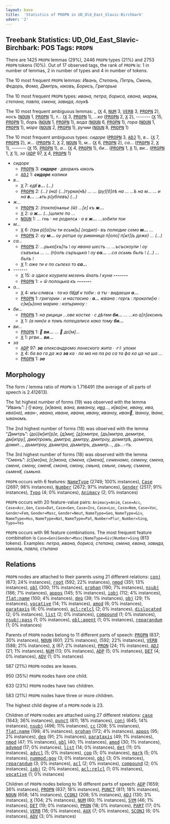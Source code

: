 ```yaml
---
layout: base
title:  'Statistics of PROPN in UD_Old_East_Slavic-Birchbark'
udver: '2'
---
```


## Treebank Statistics: UD_Old_East_Slavic-Birchbark: POS Tags: `PROPN`

There are 1425 `PROPN` lemmas (29%), 2446 `PROPN` types (21%) and 2753 `PROPN` tokens (10%).
Out of 17 observed tags, the rank of `PROPN` is: 1 in number of lemmas, 2 in number of types and 4 in number of tokens.

The 10 most frequent `PROPN` lemmas: <em>Иванъ, Степанъ, Петръ, Сменъ, Федоръ, Фома, Дмитръ, ꙗковъ, Борисъ, Григорьꙗ</em>

The 10 most frequent `PROPN` types:  <em>ивана, петра, бориса, евана, мариѧ, степана, павла, смена, завида, лѹкѣ</em>

The 10 most frequent ambiguous lemmas: <em>_</em> (<tt><a href="orv_birchbark-pos-X.html">X</a></tt> 4, <tt><a href="orv_birchbark-pos-NUM.html">NUM</a></tt> 3, <tt><a href="orv_birchbark-pos-VERB.html">VERB</a></tt> 3, <tt><a href="orv_birchbark-pos-PROPN.html">PROPN</a></tt> 2), <em>носъ</em> (<tt><a href="orv_birchbark-pos-NOUN.html">NOUN</a></tt> 1, <tt><a href="orv_birchbark-pos-PROPN.html">PROPN</a></tt> 1), <em>т…</em> (<tt><a href="orv_birchbark-pos-X.html">X</a></tt> 3, <tt><a href="orv_birchbark-pos-PROPN.html">PROPN</a></tt> 1), <em>…ко</em> (<tt><a href="orv_birchbark-pos-PROPN.html">PROPN</a></tt> 2, <tt><a href="orv_birchbark-pos-X.html">X</a></tt> 2), <em>-------</em> (<tt><a href="orv_birchbark-pos-X.html">X</a></tt> 15, <tt><a href="orv_birchbark-pos-PROPN.html">PROPN</a></tt> 1), <em>боръ</em> (<tt><a href="orv_birchbark-pos-NOUN.html">NOUN</a></tt> 1, <tt><a href="orv_birchbark-pos-PROPN.html">PROPN</a></tt> 1), <em>вода</em> (<tt><a href="orv_birchbark-pos-NOUN.html">NOUN</a></tt> 6, <tt><a href="orv_birchbark-pos-PROPN.html">PROPN</a></tt> 1), <em>гора</em> (<tt><a href="orv_birchbark-pos-NOUN.html">NOUN</a></tt> 1, <tt><a href="orv_birchbark-pos-PROPN.html">PROPN</a></tt> 1), <em>море</em> (<tt><a href="orv_birchbark-pos-NOUN.html">NOUN</a></tt> 2, <tt><a href="orv_birchbark-pos-PROPN.html">PROPN</a></tt> 1), <em>ручии</em> (<tt><a href="orv_birchbark-pos-NOUN.html">NOUN</a></tt> 8, <tt><a href="orv_birchbark-pos-PROPN.html">PROPN</a></tt> 1)

The 10 most frequent ambiguous types:  <em>сидоре</em> (<tt><a href="orv_birchbark-pos-PROPN.html">PROPN</a></tt> 3, <tt><a href="orv_birchbark-pos-ADJ.html">ADJ</a></tt> 1), <em>в…</em> (<tt><a href="orv_birchbark-pos-X.html">X</a></tt> 7, <tt><a href="orv_birchbark-pos-PROPN.html">PROPN</a></tt> 2), <em>ж…</em> (<tt><a href="orv_birchbark-pos-PROPN.html">PROPN</a></tt> 2, <tt><a href="orv_birchbark-pos-X.html">X</a></tt> 2, <tt><a href="orv_birchbark-pos-NOUN.html">NOUN</a></tt> 1), <em>м…</em> (<tt><a href="orv_birchbark-pos-X.html">X</a></tt> 6, <tt><a href="orv_birchbark-pos-PROPN.html">PROPN</a></tt> 2), <em>са…</em> (<tt><a href="orv_birchbark-pos-PROPN.html">PROPN</a></tt> 2, <tt><a href="orv_birchbark-pos-X.html">X</a></tt> 1), <em>-------</em> (<tt><a href="orv_birchbark-pos-X.html">X</a></tt> 15, <tt><a href="orv_birchbark-pos-PROPN.html">PROPN</a></tt> 1), <em>а…</em> (<tt><a href="orv_birchbark-pos-X.html">X</a></tt> 4, <tt><a href="orv_birchbark-pos-PROPN.html">PROPN</a></tt> 1), <em>би<lbr/>…</em> (<tt><a href="orv_birchbark-pos-PROPN.html">PROPN</a></tt> 1, <tt><a href="orv_birchbark-pos-X.html">X</a></tt> 1), <em>ви…</em> (<tt><a href="orv_birchbark-pos-PROPN.html">PROPN</a></tt> 1, <tt><a href="orv_birchbark-pos-X.html">X</a></tt> 1), <em>за</em> (<tt><a href="orv_birchbark-pos-ADP.html">ADP</a></tt> 97, <tt><a href="orv_birchbark-pos-X.html">X</a></tt> 4, <tt><a href="orv_birchbark-pos-PROPN.html">PROPN</a></tt> 1)


* <em>сидоре</em>
  * <tt><a href="orv_birchbark-pos-PROPN.html">PROPN</a></tt> 3: <em><b>сидоре</b> · дворѧнъ ꙗколь</em>
  * <tt><a href="orv_birchbark-pos-ADJ.html">ADJ</a></tt> 1: <em><b>сидоре</b> калики</em>
* <em>в…</em>
  * <tt><a href="orv_birchbark-pos-X.html">X</a></tt> 7: <em>едꙋ <b>в…</b> (…)</em>
  * <tt><a href="orv_birchbark-pos-PROPN.html">PROPN</a></tt> 2: <em>(…) (на) (…)турки(нѣ) … … (ру)[б]лѣ на … …ѣ на м… … и на <b>в…</b> …ѧть р(ублевъ) (…)</em>
* <em>ж…</em>
  * <tt><a href="orv_birchbark-pos-PROPN.html">PROPN</a></tt> 2: <em>(покла)нѧнье (ѿ) …[е] къ <b>ж…</b></em>
  * <tt><a href="orv_birchbark-pos-X.html">X</a></tt> 2: <em>а <b>ж…</b> (…)<lbr/>шлите по …</em>
  * <tt><a href="orv_birchbark-pos-NOUN.html">NOUN</a></tt> 1: <em>… гнь · не родилсѧ · а в <b>ж…</b> …<lbr/>зобити тои</em>
* <em>м…</em>
  * <tt><a href="orv_birchbark-pos-X.html">X</a></tt> 6: <em>(три р)[а]зꙑ ти есьм[ь] (ходил)- въ полюдие семо <b>м…</b> …</em>
  * <tt><a href="orv_birchbark-pos-PROPN.html">PROPN</a></tt> 2: <em>ѹ <b>м…</b> ѹ ратше ѹ рикиница п[оло] п[ѧт](ь деже) … (…)</em>
* <em>са…</em>
  * <tt><a href="orv_birchbark-pos-PROPN.html">PROPN</a></tt> 2: <em>…рька[хъ]ть ⁞ ѹ ивана шесть … …ъсъскѹли ⁞ ѹ съвъкъѧ … … (п)олъ съръцька ⁞ ѹ <b>са…</b> …са осьмь бьлъ ⁞ (…) … бьлъ ⁞</em>
  * <tt><a href="orv_birchbark-pos-X.html">X</a></tt> 1: <em>аже ти е по сьпехо то <b>са…</b></em>
* <em>-------</em>
  * <tt><a href="orv_birchbark-pos-X.html">X</a></tt> 15: <em>а здисе кѹрила мезенъ ѿꙗлъ ӏ куни <b>-------</b></em>
  * <tt><a href="orv_birchbark-pos-PROPN.html">PROPN</a></tt> 1: <em>+ ѿ полоцька къ <b>-------</b></em>
* <em>а…</em>
  * <tt><a href="orv_birchbark-pos-X.html">X</a></tt> 4: <em>мꙑ·сливсѧ · та·ко бꙋдꙋ к тоби : а тꙑ · видаеши <b>а…</b></em>
  * <tt><a href="orv_birchbark-pos-PROPN.html">PROPN</a></tt> 1: <em>григории : и настасию : <b>а…</b> ѥвана : гергѧ : прокопи[ю : с]м[ь]она марию : катьринѹ :</em>
* <em>би<lbr/>…</em>
  * <tt><a href="orv_birchbark-pos-PROPN.html">PROPN</a></tt> 1: <em>на рицици …ове костке · с дѣтми <b>би<lbr/>…</b> … …ко ѻ[л]ексинъ</em>
  * <tt><a href="orv_birchbark-pos-X.html">X</a></tt> 1: <em>(а нин)е ꙩ томъ попецалисе како тому <b>би<lbr/>…</b></em>
* <em>ви…</em>
  * <tt><a href="orv_birchbark-pos-PROPN.html">PROPN</a></tt> 1: <em> <b>ви…</b> …  до[м]…</em>
  * <tt><a href="orv_birchbark-pos-X.html">X</a></tt> 1: <em>ргви… <b>ви…</b></em>
* <em>за</em>
  * <tt><a href="orv_birchbark-pos-ADP.html">ADP</a></tt> 97: <em><b>за</b> олександромо лонеского жита · ·г·ӏ· улоки</em>
  * <tt><a href="orv_birchbark-pos-X.html">X</a></tt> 4: <em>ба ва га да жа <b>за</b> ка · ла ма на па ра са та фа ха ца ча ша …</em>
  * <tt><a href="orv_birchbark-pos-PROPN.html">PROPN</a></tt> 1: <em><b>за</b></em>

## Morphology

The form / lemma ratio of `PROPN` is 1.716491 (the average of all parts of speech is 2.412613).

The 1st highest number of forms (19) was observed with the lemma “Иванъ”: <em>[·ӏ]·вану, [и]вана, вана, виванѹ, и[ва](н)…, и[ва]не, ив<lbr/>ану, ива, ива(на), иван-, ивана, иване, ивани, ивану, иванѹ, иван, їванѹ, ӏване, ꙑваномъ</em>.

The 2nd highest number of forms (18) was observed with the lemma “Дмитръ”: <em>(до)[м]ит[р]е, [д]ми[т](ра), [д]омитре, [дъ]митра, демитре, дм[итру], дми)<lbr/>тромъ, дмитра, дмитру, дмитрѹ, до<lbr/>митрѣ, домитра, домит…, дъ<lbr/>митрѹ, дъмитра, дъмитръ, дъмитр…, дъ…-тъ</em>.

The 3rd highest number of forms (18) was observed with the lemma “Сменъ”: <em>(с)[мо]на, [с]мона, с)мена, с[мена], семеномо, семену, смена, смене, смену, сменꙋ, смона, смону, смьна, смьне, смьну, съмене, сьменꙋ, сьмьна</em>.

`PROPN` occurs with 6 features: <tt><a href="orv_birchbark-feat-NameType.html">NameType</a></tt> (2749; 100% instances), <tt><a href="orv_birchbark-feat-Case.html">Case</a></tt> (2697; 98% instances), <tt><a href="orv_birchbark-feat-Number.html">Number</a></tt> (2672; 97% instances), <tt><a href="orv_birchbark-feat-Gender.html">Gender</a></tt> (2517; 91% instances), <tt><a href="orv_birchbark-feat-Typo.html">Typo</a></tt> (4; 0% instances), <tt><a href="orv_birchbark-feat-Animacy.html">Animacy</a></tt> (2; 0% instances)

`PROPN` occurs with 20 feature-value pairs: `Animacy=Anim`, `Case=Acc`, `Case=Acc,Gen`, `Case=Dat`, `Case=Gen`, `Case=Ins`, `Case=Loc`, `Case=Nom`, `Case=Voc`, `Gender=Fem`, `Gender=Masc`, `Gender=Neut`, `NameType=Geo`, `NameType=Giv`, `NameType=Hus`, `NameType=Nat`, `NameType=Pat`, `Number=Plur`, `Number=Sing`, `Typo=Yes`

`PROPN` occurs with 96 feature combinations.
The most frequent feature combination is `Case=Gen|Gender=Masc|NameType=Giv|Number=Sing` (813 tokens).
Examples: <em>петра, ивана, бориса, степана, смена, евана, завида, михалѧ, павла, стьпана</em>


## Relations

`PROPN` nodes are attached to their parents using 21 different relations: <tt><a href="orv_birchbark-dep-conj.html">conj</a></tt> (673; 24% instances), <tt><a href="orv_birchbark-dep-root.html">root</a></tt> (592; 22% instances), <tt><a href="orv_birchbark-dep-nmod.html">nmod</a></tt> (351; 13% instances), <tt><a href="orv_birchbark-dep-obl.html">obl</a></tt> (300; 11% instances), <tt><a href="orv_birchbark-dep-orphan.html">orphan</a></tt> (190; 7% instances), <tt><a href="orv_birchbark-dep-nsubj.html">nsubj</a></tt> (186; 7% instances), <tt><a href="orv_birchbark-dep-appos.html">appos</a></tt> (145; 5% instances), <tt><a href="orv_birchbark-dep-iobj.html">iobj</a></tt> (112; 4% instances), <tt><a href="orv_birchbark-dep-flat-name.html">flat:name</a></tt> (100; 4% instances), <tt><a href="orv_birchbark-dep-dep.html">dep</a></tt> (39; 1% instances), <tt><a href="orv_birchbark-dep-obj.html">obj</a></tt> (29; 1% instances), <tt><a href="orv_birchbark-dep-vocative.html">vocative</a></tt> (14; 1% instances), <tt><a href="orv_birchbark-dep-amod.html">amod</a></tt> (6; 0% instances), <tt><a href="orv_birchbark-dep-parataxis.html">parataxis</a></tt> (6; 0% instances), <tt><a href="orv_birchbark-dep-acl-relcl.html">acl:relcl</a></tt> (2; 0% instances), <tt><a href="orv_birchbark-dep-dislocated.html">dislocated</a></tt> (2; 0% instances), <tt><a href="orv_birchbark-dep-list.html">list</a></tt> (2; 0% instances), <tt><a href="orv_birchbark-dep-compound.html">compound</a></tt> (1; 0% instances), <tt><a href="orv_birchbark-dep-nsubj-pass.html">nsubj:pass</a></tt> (1; 0% instances), <tt><a href="orv_birchbark-dep-obl-agent.html">obl:agent</a></tt> (1; 0% instances), <tt><a href="orv_birchbark-dep-reparandum.html">reparandum</a></tt> (1; 0% instances)

Parents of `PROPN` nodes belong to 11 different parts of speech: <tt><a href="orv_birchbark-pos-PROPN.html">PROPN</a></tt> (837; 30% instances), <tt><a href="orv_birchbark-pos-NOUN.html">NOUN</a></tt> (601; 22% instances),  (592; 22% instances), <tt><a href="orv_birchbark-pos-VERB.html">VERB</a></tt> (588; 21% instances), <tt><a href="orv_birchbark-pos-X.html">X</a></tt> (67; 2% instances), <tt><a href="orv_birchbark-pos-PRON.html">PRON</a></tt> (24; 1% instances), <tt><a href="orv_birchbark-pos-ADJ.html">ADJ</a></tt> (21; 1% instances), <tt><a href="orv_birchbark-pos-NUM.html">NUM</a></tt> (13; 0% instances), <tt><a href="orv_birchbark-pos-ADP.html">ADP</a></tt> (5; 0% instances), <tt><a href="orv_birchbark-pos-DET.html">DET</a></tt> (4; 0% instances), <tt><a href="orv_birchbark-pos-ADV.html">ADV</a></tt> (1; 0% instances)

587 (21%) `PROPN` nodes are leaves.

950 (35%) `PROPN` nodes have one child.

633 (23%) `PROPN` nodes have two children.

583 (21%) `PROPN` nodes have three or more children.

The highest child degree of a `PROPN` node is 23.

Children of `PROPN` nodes are attached using 27 different relations: <tt><a href="orv_birchbark-dep-case.html">case</a></tt> (1643; 36% instances), <tt><a href="orv_birchbark-dep-punct.html">punct</a></tt> (811; 18% instances), <tt><a href="orv_birchbark-dep-conj.html">conj</a></tt> (645; 14% instances), <tt><a href="orv_birchbark-dep-nsubj.html">nsubj</a></tt> (496; 11% instances), <tt><a href="orv_birchbark-dep-cc.html">cc</a></tt> (208; 5% instances), <tt><a href="orv_birchbark-dep-flat-name.html">flat:name</a></tt> (198; 4% instances), <tt><a href="orv_birchbark-dep-orphan.html">orphan</a></tt> (172; 4% instances), <tt><a href="orv_birchbark-dep-appos.html">appos</a></tt> (95; 2% instances), <tt><a href="orv_birchbark-dep-dep.html">dep</a></tt> (91; 2% instances), <tt><a href="orv_birchbark-dep-parataxis.html">parataxis</a></tt> (49; 1% instances), <tt><a href="orv_birchbark-dep-nmod.html">nmod</a></tt> (47; 1% instances), <tt><a href="orv_birchbark-dep-obl.html">obl</a></tt> (40; 1% instances), <tt><a href="orv_birchbark-dep-amod.html">amod</a></tt> (30; 1% instances), <tt><a href="orv_birchbark-dep-advmod.html">advmod</a></tt> (17; 0% instances), <tt><a href="orv_birchbark-dep-list.html">list</a></tt> (14; 0% instances), <tt><a href="orv_birchbark-dep-det.html">det</a></tt> (11; 0% instances), <tt><a href="orv_birchbark-dep-advcl.html">advcl</a></tt> (5; 0% instances), <tt><a href="orv_birchbark-dep-cop.html">cop</a></tt> (5; 0% instances), <tt><a href="orv_birchbark-dep-mark.html">mark</a></tt> (5; 0% instances), <tt><a href="orv_birchbark-dep-nummod-gov.html">nummod:gov</a></tt> (3; 0% instances), <tt><a href="orv_birchbark-dep-obj.html">obj</a></tt> (3; 0% instances), <tt><a href="orv_birchbark-dep-reparandum.html">reparandum</a></tt> (3; 0% instances), <tt><a href="orv_birchbark-dep-acl.html">acl</a></tt> (2; 0% instances), <tt><a href="orv_birchbark-dep-compound.html">compound</a></tt> (2; 0% instances), <tt><a href="orv_birchbark-dep-iobj.html">iobj</a></tt> (2; 0% instances), <tt><a href="orv_birchbark-dep-acl-relcl.html">acl:relcl</a></tt> (1; 0% instances), <tt><a href="orv_birchbark-dep-vocative.html">vocative</a></tt> (1; 0% instances)

Children of `PROPN` nodes belong to 16 different parts of speech: <tt><a href="orv_birchbark-pos-ADP.html">ADP</a></tt> (1659; 36% instances), <tt><a href="orv_birchbark-pos-PROPN.html">PROPN</a></tt> (837; 18% instances), <tt><a href="orv_birchbark-pos-PUNCT.html">PUNCT</a></tt> (811; 18% instances), <tt><a href="orv_birchbark-pos-NOUN.html">NOUN</a></tt> (658; 14% instances), <tt><a href="orv_birchbark-pos-CCONJ.html">CCONJ</a></tt> (208; 5% instances), <tt><a href="orv_birchbark-pos-ADJ.html">ADJ</a></tt> (130; 3% instances), <tt><a href="orv_birchbark-pos-X.html">X</a></tt> (104; 2% instances), <tt><a href="orv_birchbark-pos-NUM.html">NUM</a></tt> (60; 1% instances), <tt><a href="orv_birchbark-pos-SYM.html">SYM</a></tt> (46; 1% instances), <tt><a href="orv_birchbark-pos-DET.html">DET</a></tt> (19; 0% instances), <tt><a href="orv_birchbark-pos-PRON.html">PRON</a></tt> (18; 0% instances), <tt><a href="orv_birchbark-pos-PART.html">PART</a></tt> (17; 0% instances), <tt><a href="orv_birchbark-pos-VERB.html">VERB</a></tt> (16; 0% instances), <tt><a href="orv_birchbark-pos-AUX.html">AUX</a></tt> (7; 0% instances), <tt><a href="orv_birchbark-pos-SCONJ.html">SCONJ</a></tt> (6; 0% instances), <tt><a href="orv_birchbark-pos-ADV.html">ADV</a></tt> (3; 0% instances)

